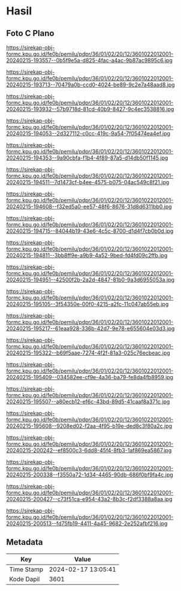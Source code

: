 # Hasil

## Foto C Plano

https://sirekap-obj-formc.kpu.go.id/fe0b/pemilu/pdpr/36/01/02/20/12/3601022012001-20240215-193557--0b5f9e5a-d825-4fac-a4ac-9b87ac9895c6.jpg

https://sirekap-obj-formc.kpu.go.id/fe0b/pemilu/pdpr/36/01/02/20/12/3601022012001-20240215-193713--70479a0b-ccd0-4024-be89-9c2e7a48aad8.jpg

https://sirekap-obj-formc.kpu.go.id/fe0b/pemilu/pdpr/36/01/02/20/12/3601022012001-20240215-193932--57b9718d-81cd-40b9-8427-9c4ec3538816.jpg

https://sirekap-obj-formc.kpu.go.id/fe0b/pemilu/pdpr/36/01/02/20/12/3601022012001-20240215-194053--2d327112-c0cc-419c-9a54-7f05474ea4ef.jpg

https://sirekap-obj-formc.kpu.go.id/fe0b/pemilu/pdpr/36/01/02/20/12/3601022012001-20240215-194353--9a90cbfa-f1b4-4f89-87a5-d14db50f1145.jpg

https://sirekap-obj-formc.kpu.go.id/fe0b/pemilu/pdpr/36/01/02/20/12/3601022012001-20240215-194511--7d1473cf-b4ee-4575-b075-04ac549c8f21.jpg

https://sirekap-obj-formc.kpu.go.id/fe0b/pemilu/pdpr/36/01/02/20/12/3601022012001-20240215-194608--f32ed5a0-ee57-48f6-8676-31d8d6311bb0.jpg

https://sirekap-obj-formc.kpu.go.id/fe0b/pemilu/pdpr/36/01/02/20/12/3601022012001-20240215-194715--84044b19-43e6-4c5c-8700-d1d4f7cb0b0d.jpg

https://sirekap-obj-formc.kpu.go.id/fe0b/pemilu/pdpr/36/01/02/20/12/3601022012001-20240215-194811--3bb8ff9e-a9b9-4a52-9bed-fd4fd09c2ffb.jpg

https://sirekap-obj-formc.kpu.go.id/fe0b/pemilu/pdpr/36/01/02/20/12/3601022012001-20240215-194951--42500f2b-2a2d-4847-81b0-9a3d6955053a.jpg

https://sirekap-obj-formc.kpu.go.id/fe0b/pemilu/pdpr/36/01/02/20/12/3601022012001-20240215-195105--3f54350e-00f0-4215-a2fc-11c047ab55eb.jpg

https://sirekap-obj-formc.kpu.go.id/fe0b/pemilu/pdpr/36/01/02/20/12/3601022012001-20240215-195217--61eaa928-336b-42d7-9e78-e655604e03d3.jpg

https://sirekap-obj-formc.kpu.go.id/fe0b/pemilu/pdpr/36/01/02/20/12/3601022012001-20240215-195322--b69f5aae-7274-4f2f-81a3-025c76ecbeac.jpg

https://sirekap-obj-formc.kpu.go.id/fe0b/pemilu/pdpr/36/01/02/20/12/3601022012001-20240215-195409--034582ee-cf9e-4a36-ba79-fe8da4fb8959.jpg

https://sirekap-obj-formc.kpu.go.id/fe0b/pemilu/pdpr/36/01/02/20/12/3601022012001-20240215-195507--a80ecb12-ef6c-43bd-89d5-41caaf8a371c.jpg

https://sirekap-obj-formc.kpu.go.id/fe0b/pemilu/pdpr/36/01/02/20/12/3601022012001-20240215-195608--9208ed02-f2aa-4f95-b19e-ded8c3f80a2c.jpg

https://sirekap-obj-formc.kpu.go.id/fe0b/pemilu/pdpr/36/01/02/20/12/3601022012001-20240215-200242--ef8500c3-6dd8-45f4-8fb3-1af869ea5867.jpg

https://sirekap-obj-formc.kpu.go.id/fe0b/pemilu/pdpr/36/01/02/20/12/3601022012001-20240215-200338--f3550a72-1d34-4465-90db-686f0bf9fa4c.jpg

https://sirekap-obj-formc.kpu.go.id/fe0b/pemilu/pdpr/36/01/02/20/12/3601022012001-20240215-200427--c73f51ca-e954-43a2-8b3c-f2df3388a8aa.jpg

https://sirekap-obj-formc.kpu.go.id/fe0b/pemilu/pdpr/36/01/02/20/12/3601022012001-20240215-200513--fd75fb19-4411-4a45-9682-2e252afbf216.jpg


## Metadata

| Key        | Value               |
| ---------- | ------------------- |
| Time Stamp | 2024-02-17 13:05:41 |
| Kode Dapil | 3601                |



